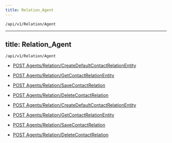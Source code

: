 ```yaml
---
title: Relation_Agent
---
```


```http
/api/v1/Relation/Agent
```

---

title: Relation_Agent
---

```http
/api/v1/Relation/Agent
```

* [POST Agents/Relation/CreateDefaultContactRelationEntity](v1RelationAgent_CreateDefaultContactRelationEntity.md)

* [POST Agents/Relation/GetContactRelationEntity](v1RelationAgent_GetContactRelationEntity.md)

* [POST Agents/Relation/SaveContactRelation](v1RelationAgent_SaveContactRelation.md)

* [POST Agents/Relation/DeleteContactRelation](v1RelationAgent_DeleteContactRelation.md)

* [POST Agents/Relation/CreateDefaultContactRelationEntity](v1RelationAgent_CreateDefaultContactRelationEntity.md)

* [POST Agents/Relation/GetContactRelationEntity](v1RelationAgent_GetContactRelationEntity.md)

* [POST Agents/Relation/SaveContactRelation](v1RelationAgent_SaveContactRelation.md)

* [POST Agents/Relation/DeleteContactRelation](v1RelationAgent_DeleteContactRelation.md)
